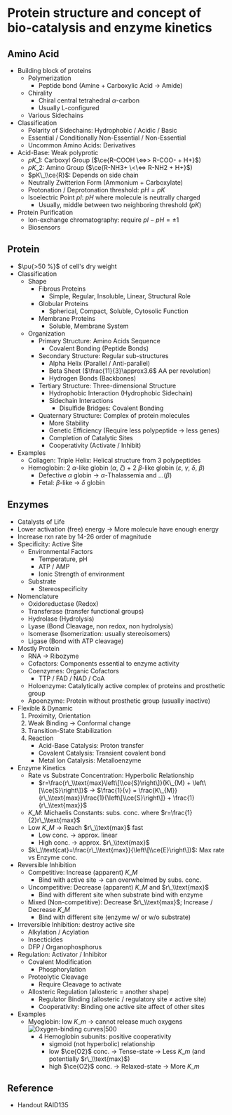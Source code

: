 # Protein structure and concept of bio-catalysis and enzyme kinetics

## Amino Acid

* Building block of proteins
  * Polymerization
    * Peptide bond (Amine + Carboxylic Acid → Amide)
  * Chirality
    * Chiral central tetrahedral $\alpha$-carbon
    * Usually L-configured
  * Various Sidechains
* Classification
  * Polarity of Sidechains: Hydrophobic / Acidic / Basic
  * Essential / Conditionally Non-Essential / Non-Essential
  * Uncommon Amino Acids: Derivatives
* Acid-Base: Weak polyprotic
  * $pK\_{1}$: Carboxyl Group ($\ce{R-COOH \<=>> R-COO- + H+}$)
  * $pK\_{2}$: Amino Group ($\ce{R-NH3+ \<\<=> R-NH2 + H+}$)
  * $pK\_\\ce{R}$: Depends on side chain
  * Neutrally Zwitterion Form (Ammonium + Carboxylate)
  * Protonation / Deprotonation threshold: $pH = pK$
  * Isoelectric Point $pI$: $pH$ where molecule is neutrally charged
    * Usually, middle between two neighboring threshold ($pK$)
* Protein Purification
  * Ion-exchange chromatography: require $pI - pH = \pm 1$
  * Biosensors

## Protein

* $\pu{>50 %}$ of cell's dry weight
* Classification
  * Shape
    * Fibrous Proteins
      * Simple, Regular, Insoluble, Linear, Structural Role
    * Globular Proteins
      * Spherical, Compact, Soluble, Cytosolic Function
    * Membrane Proteins
      * Soluble, Membrane System
  * Organization
    * Primary Structure: Amino Acids Sequence
      * Covalent Bonding (Peptide Bonds)
    * Secondary Structure: Regular sub-structures
      * Alpha Helix (Parallel / Anti-parallel)
      * Beta Sheet ($\frac{11}{3}\approx3.6$ AA per revolution)
      * Hydrogen Bonds (Backbones)
    * Tertiary Structure: Three-dimensional Structure
      * Hydrophobic Interaction (Hydrophobic Sidechain)
      * Sidechain Interactions
        * Disulfide Bridges: Covalent Bonding
    * Quaternary Structure: Complex of protein molecules
      * More Stability
      * Genetic Efficiency (Require less polypeptide → less genes)
      * Completion of Catalytic Sites
      * Cooperativity (Activate / Inhibit)
* Examples
  * Collagen: Triple Helix: Helical structure from 3 polypeptides
  * Hemoglobin: 2 $\alpha$-like globin ($\alpha$, $\zeta$) + 2 $\beta$-like globin ($\varepsilon$, $\gamma$, $\delta$, $\beta$)
    * Defective $\alpha$ globin → $\alpha$-Thalassemia and …($\beta$)
    * Fetal: $\beta$-like → $\delta$ globin

## Enzymes

* Catalysts of Life
* Lower activation (free) energy → More molecule have enough energy
* Increase rxn rate by 14-26 order of magnitude
* Specificity: Active Site
  * Environmental Factors
    * Temperature, pH
    * ATP / AMP
    * Ionic Strength of environment
  * Substrate
    * Stereospecificity
* Nomenclature
  * Oxidoreductase (Redox)
  * Transferase (transfer functional groups)
  * Hydrolase (Hydrolysis)
  * Lyase (Bond Cleavage, non redox, non hydrolysis)
  * Isomerase (Isomerization: usually stereoisomers)
  * Ligase (Bond with ATP cleavage)
* Mostly Protein
  * RNA → Ribozyme
  * Cofactors: Components essential to enzyme activity
  * Coenzymes: Organic Cofactors
    * TTP / FAD / NAD / CoA
  * Holoenzyme: Catalytically active complex of proteins and prosthetic group
  * Apoenzyme: Protein without prosthetic group (usually inactive)
* Flexible & Dynamic
  1. Proximity, Orientation
  1. Weak Binding → Conformal change
  1. Transition-State Stabilization
  1. Reaction
     * Acid-Base Catalysis: Proton transfer
     * Covalent Catalysis: Transient covalent bond
     * Metal Ion Catalysis: Metalloenzyme
* Enzyme Kinetics
  * Rate vs Substrate Concentration: Hyperbolic Relationship
    * $r=\frac{r\_\\text{max}\left\[\\ce{S}\right\]}{K\_{M} + \left\[\\ce{S}\right\]}$ → $\frac{1}{v} = \frac{K\_{M}}{r\_\\text{max}}\frac{1}{\left\[\\ce{S}\right\]} + \frac{1}{r\_\\text{max}}$
  * $K\_{M}$: Michaelis Constants: subs. conc. where $r=\frac{1}{2}r\_\\text{max}$
  * Low $K\_{M}$ → Reach $r\_\\text{max}$ fast
    * Low conc. → approx. linear
    * High conc. → approx. $r\_\\text{max}$
  * $k\_\\text{cat}=\frac{r\_\\text{max}}{\left\[\\ce{E}\right\]}$: Max rate vs Enzyme conc.
* Reversible Inhibition
  * Competitive: Increase (apparent) $K\_{M}$
    * Bind with active site → can overwhelmed by subs. conc.
  * Uncompetitive: Decrease (apparent) $K\_{M}$ and $r\_\\text{max}$
    * Bind with different site when substrate bind with enzyme
  * Mixed (Non-competitive): Decrease $r\_\\text{max}$; Increase / Decrease $K\_{M}$
    * Bind with different site (enzyme w/ or w/o substrate)
* Irreversible Inhibition: destroy active site
  * Alkylation / Acylation
  * Insecticides
  * DFP / Organophosphorus
* Regulation: Activator / Inhibitor
  * Covalent Modification
    * Phosphorylation
  * Proteolytic Cleavage
    * Require Cleavage to activate
  * Allosteric Regulation (allosteric = another shape)
    * Regulator Binding (allosteric / regulatory site ≠ active site)
    * Cooperativity: Binding one active site affect of other sites
* Examples
  * Myoglobin: low $K\_{m}$ → cannot release much oxygens  
    ![Oxygen-binding curves|500](https://upload.wikimedia.org/wikipedia/commons/2/2e/Cooperativity_graph.JPG)
    * 4 Hemoglobin subunits: positive cooperativity
      * sigmoid (not hyperbolic) relationship
      * low $\ce{O2}$ conc. → Tense-state → Less $K\_{m}$ (and potentially $r\_\\text{max}$)
      * high $\ce{O2}$ conc. → Relaxed-state → More $K\_{m}$

## Reference

* Handout RAID135
